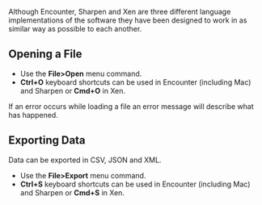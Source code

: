 Although Encounter, Sharpen and Xen are three different language implementations of the software they have been designed to work in as similar way as possible to each another.

Opening a File
--------------

* Use the **File>Open** menu command.
* **Ctrl+O** keyboard shortcuts can be used in Encounter (including Mac) and Sharpen or **Cmd+O** in Xen.

If an error occurs while loading a file an error message will describe what has happened.

Exporting Data
--------------

Data can be exported in CSV, JSON and XML.

* Use the **File>Export** menu command.
* **Ctrl+S** keyboard shortcuts can be used in Encounter (including Mac) and Sharpen or **Cmd+S** in Xen.